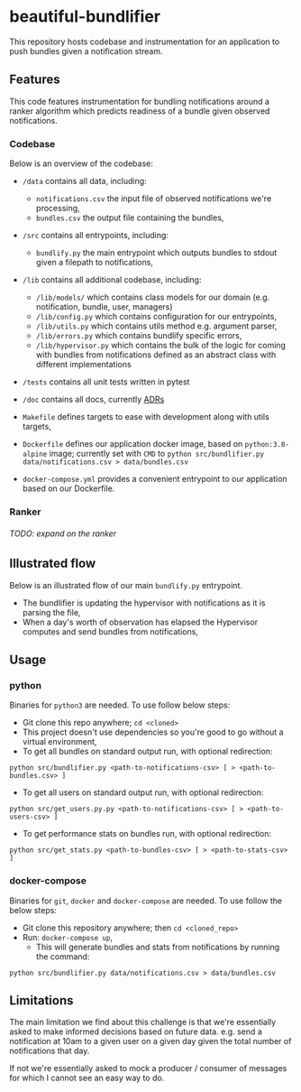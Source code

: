 # beautiful-bundlifier

This repository hosts codebase and instrumentation for an application to push bundles given a notification stream.

## Features

This code features instrumentation for bundling notifications around a ranker algorithm which predicts readiness of a bundle given observed notifications.

### Codebase

Below is an overview of the codebase:

* `/data` contains all data, including:
	* `notifications.csv` the input file of observed notifications we're processing,
	* `bundles.csv` the output file containing the bundles,

* `/src` contains all entrypoints, including:
	* `bundlify.py` the main entrypoint which outputs bundles to stdout given a filepath to notifications,

* `/lib` contains all additional codebase, including:
	* `/lib/models/` which contains class models for our domain (e.g. notification, bundle, user, managers)
	* `/lib/config.py` which contains configuration for our entrypoints,
	* `/lib/utils.py` which contains utils method e.g. argument parser,
	* `/lib/errors.py` which contains bundlify specific errors,
	* `/lib/hypervisor.py` which contains the bulk of the logic for coming with bundles from notifications defined as an abstract class with different implementations

* `/tests` contains all unit tests written in pytest

* `/doc` contains all docs, currently [ADRs](https://github.com/npryce/adr-tools)

* `Makefile` defines targets to ease with development along with utils targets,
* `Dockerfile` defines our application docker image, based on `python:3.8-alpine` image; currently set with `CMD` to `python src/bundlifier.py data/notifications.csv > data/bundles.csv`
* `docker-compose.yml` provides a convenient entrypoint to our application based on our Dockerfile.

### Ranker

###### TODO: expand on the ranker

## Illustrated flow

Below is an illustrated flow of our main `bundlify.py` entrypoint.

* The bundlifier is updating the hypervisor with notifications as it is parsing the file,
* When a day's worth of observation has elapsed the Hypervisor computes and send bundles from notifications,

## Usage

### python

Binaries for `python3` are needed. To use follow below steps:
* Git clone this repo anywhere; `cd <cloned>`
* This project doesn't use dependencies so you're good to go without a virtual environment,
* To get all bundles on standard output run, with optional redirection:

```
python src/bundlifier.py <path-to-notifications-csv> [ > <path-to-bundles.csv> ]
```

* To get all users on standard output run, with optional redirection:

```
python src/get_users.py.py <path-to-notifications-csv> [ > <path-to-users-csv> ]
```

* To get performance stats on bundles run, with optional redirection:

```
python src/get_stats.py <path-to-bundles-csv> [ > <path-to-stats-csv> ]
```

### docker-compose

Binaries for `git`, `docker` and `docker-compose` are needed. To use follow the below steps:

* Git clone this repository anywhere; then `cd <cloned_repo>`
* Run: `docker-compose up`,
	* This will generate bundles and stats from notifications by running the command:

```
python src/bundlifier.py data/notifications.csv > data/bundles.csv
```

## Limitations

The main limitation we find about this challenge is that we're essentially asked to make informed decisions based on future data. e.g. send a notification at 10am to a given user on a given day given the total number of notifications that day.

If not we're essentially asked to mock a producer / consumer of messages for which I cannot see an easy way to do.

